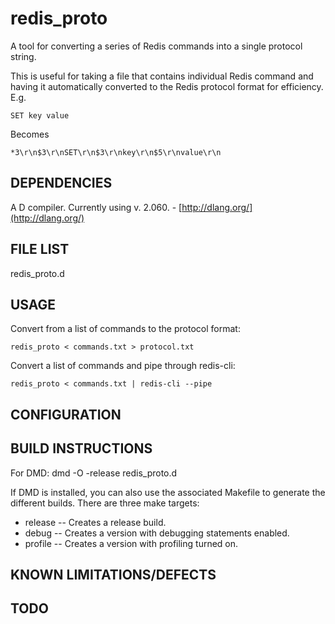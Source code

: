 # redis_proto

A tool for converting a series of Redis commands into a single protocol
string.

This is useful for taking a file that contains individual Redis command and
having it automatically converted to the Redis protocol format for efficiency.
E.g.

    SET key value

Becomes

    *3\r\n$3\r\nSET\r\n$3\r\nkey\r\n$5\r\nvalue\r\n

## DEPENDENCIES

A D compiler.  Currently using v. 2.060. - [http://dlang.org/](http://dlang.org/)

## FILE LIST

redis_proto.d

## USAGE

Convert from a list of commands to the protocol format:

    redis_proto < commands.txt > protocol.txt

Convert a list of commands and pipe through redis-cli:

    redis_proto < commands.txt | redis-cli --pipe

## CONFIGURATION

## BUILD INSTRUCTIONS

For DMD: dmd -O -release redis_proto.d

If DMD is installed, you can also use the associated Makefile to generate the
different builds.  There are three make targets:

* release -- Creates a release build.
* debug -- Creates a version with debugging statements enabled.
* profile -- Creates a version with profiling turned on.

## KNOWN LIMITATIONS/DEFECTS

## TODO

